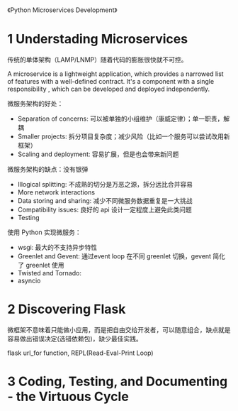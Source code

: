 《Python Microservices Development》


# 1 Understading Microservices

传统的单体架构（LAMP/LNMP）随着代码的膨胀很快就不可控。

A microservice is a lightweight application, which provides a narrowed list of features with a well-defined contract. It's a component with a single responsibility , which can be developed and deployed independently.

微服务架构的好处：
- Separation of concerns: 可以被单独的小组维护（康威定律）；单一职责，解耦
- Smaller projects: 拆分项目复杂度；减少风险（比如一个服务可以尝试改用新框架）
- Scaling and deployment: 容易扩展，但是也会带来新问题

微服务架构的缺点：没有银弹
- Illogical splitting: 不成熟的切分是万恶之源，拆分远比合并容易
- More network interactions
- Data storing and sharing: 减少不同微服务数据重复是一大挑战
- Compatibility issues: 良好的 api 设计一定程度上避免此类问题
- Testing

使用 Python 实现微服务：
- wsgi: 最大的不支持异步特性
- Greenlet and Gevent: 通过event loop 在不同 greenlet 切换，gevent 简化了 greenlet 使用
- Twisted and Tornado:
- asyncio


# 2 Discovering Flask
微框架不意味着只能做小应用，而是把自由交给开发者，可以随意组合，缺点就是容易做出错误决定(选错依赖包)，缺少最佳实践。

flask url_for function, REPL(Read-Eval-Print Loop)

# 3 Coding, Testing, and Documenting - the Virtuous Cycle
